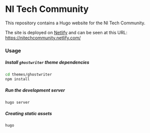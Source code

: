 # NI Tech Community

This repository contains a Hugo website for the NI Tech Community.

The site is deployed on [Netlify](https://www.netlify.com) and can be seen at this URL: https://nitechcommunity.netlify.com/

### Usage

##### Install `ghostwriter` theme dependencies
```sh
cd themes/ghostwriter
npm install
```

##### Run the development server
```sh
hugo server
```

##### Creating static assets
```sh
hugo
```
